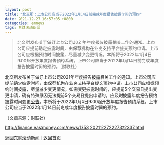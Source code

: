 ```yaml
---
layout: post
title: "北交所：上市公司应当于2022年1月14日前完成年度报告披露时间的预约"
date: 2021-12-27 16:57:05 +0800
categories: emnews
tags: 东财滚动新闻
---
```

> 北交所发布关于做好上市公司2021年年度报告披露相关工作的通知。上市公司应提前确定披露时间，由保荐机构在业务支持平台提交预约申请。上市公司应根据预约时间披露，尽量减少变更情况。本所将于2022年1月4日9:00起开放年度报告预约系统。上市公司应当于2022年1月14日前完成年度报告披露时间的预约。（财联社）

<p>北交所发布关于做好上市公司2021年年度报告披露相关工作的通知。上市公司应提前确定披露时间，由保荐机构在业务支持平台提交预约申请。上市公司应根据预约时间披露，尽量减少变更情况。如需变更披露时间的，应提前5个交易日提出变更申请，确有特殊原因无法提前5个交易日提出申请的，应及时披露年度报告预约披露时间变更<span id="Info.3332"><a href="http://data.eastmoney.com/notices/" class="infokey">公告</a></span>。本所将于2022年1月4日9:00起开放年度报告预约系统。上市公司应当于2022年1月14日前完成年度报告披露时间的预约。</p><p class="em_media">（文章来源：财联社）</p>

<http://finance.eastmoney.com/news/1353,202112272227322337.html>

[返回东财滚动新闻](//finews.withounder.com/emnews/)｜[返回首页](//finews.withounder.com/)